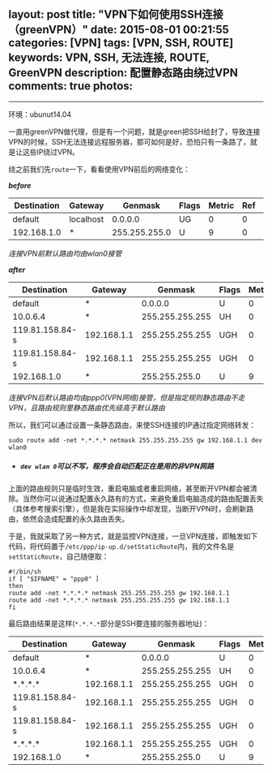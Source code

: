 layout: post
title: "VPN下如何使用SSH连接（greenVPN）"
date: 2015-08-01 00:21:55
categories: [VPN]
tags: [VPN, SSH, ROUTE]
keywords: VPN, SSH, 无法连接, ROUTE, GreenVPN
description: 配置静态路由绕过VPN
comments: true
photos:
-
---
环境：ubunut14.04

一直用greenVPN做代理，但是有一个问题，就是green把SSH给封了，导致连接VPN的时候，SSH无法连接远程服务器，那可如何是好，恐怕只有一条路了，就是让这些IP绕过VPN。

绕之前我们先`route`一下，看看使用VPN前后的网络变化：

***before***

|     Destination    |     Gateway    |     Genmask    |     Flags    |     Metric    |     Ref    |     Use    |     Iface    |
|--------|--------|--------|--------|--------|--------|--------|--------|
|     default    |     localhost    |     0.0.0.0    |     UG    |     0    |     0    |     0    |     wlan0    |
|     192.168.1.0    |     *    |     255.255.255.0    |     U    |     9    |     0    |     0    |     wlan0    |

<!--more-->
*连接VPN前默认路由均由wlan0接管*

***after***

|     Destination    |     Gateway    |     Genmask    |     Flags    |     Metric    |     Ref    |     Use    |     Iface    |
|--------|--------|--------|--------|--------|--------|--------|--------|
|     default    |     *    |     0.0.0.0    |     U    |     0    |     0    |     0    |     ppp0    |
|     10.0.6.4    |     *    |     255.255.255.255    |     UH    |     0    |     0    |     0    |     ppp0    |
|     119.81.158.84-s    |     192.168.1.1    |     255.255.255.255    |     UGH    |     0    |     0    |     0    |     wlan0    |
|     119.81.158.84-s    |     192.168.1.1    |     255.255.255.255    |     UGH    |     0    |     0    |     0    |     wlan0    |
|     192.168.1.0    |     *    |     255.255.255.0    |     U    |     9    |     0    |     0    |     wlan0    |

*连接VPN后默认路由均由ppp0(VPN网络)接管，但是指定规则静态路由不走VPN，且路由规则里静态路由优先级高于默认路由*

所以，我们可以通过设置一条静态路由，来使SSH连接的IP通过指定网络转发：

    sudo route add -net *.*.*.* netmask 255.255.255.255 gw 192.168.1.1 dev wlan0

- ##### *`dev wlan 0`可以不写，程序会自动匹配正在是用的非VPN网路*

上面的路由规则只是临时生效，重启电脑或者重启网络，甚至断开VPN都会被清除。当然你可以说通过配置永久路有的方式，来避免重启电脑造成的路由配置丢失（具体参考搜索引擎），但是我在实际操作中却发现，当断开VPN时，会刷新路由，依然会造成配置的永久路由丢失。

于是，我就采取了另一种方式，就是监控VPN连接，一旦VPN连接，即触发如下代码，将代码置于`/etc/ppp/ip-up.d/setStaticRoute`内，我的文件名是 `setStaticRoute`，自己随便取：
```
#!/bin/sh
if [ "$IFNAME" = "ppp0" ]
then
route add -net *.*.*.* netmask 255.255.255.255 gw 192.168.1.1
route add -net *.*.*.* netmask 255.255.255.255 gw 192.168.1.1
fi
```
最后路由结果是这样(`*.*.*.*`部分是SSH要连接的服务器地址)：

|Destination    | Gateway     |    Genmask         |Flags| Metric |Ref  |  Use |Iface|
|--------|--------|--------|--------|--------|--------|--------|--------|
|default        | *           |    0.0.0.0         |U    | 0      |0    |    0 |ppp0
|10.0.6.4       | *           |    255.255.255.255 |UH   | 0      |0    |    0 |ppp0
|\*.\*.\*.\* | 192.168.1.1 |    255.255.255.255 |UGH  | 0      |0    |    0 |wlan0|
|119.81.158.84-s| 192.168.1.1 |    255.255.255.255 |UGH  | 0      |0    |    0 |wlan0|
|119.81.158.84-s| 192.168.1.1 |    255.255.255.255 |UGH  | 0      |0    |    0 |wlan0|
|\*.\*.\*.\*  | 192.168.1.1 |    255.255.255.255 |UGH  | 0      |0    |    0 |wlan0|
|192.168.1.0    | *           |    255.255.255.0   |U    | 9      |0    |    0 |wlan0|
